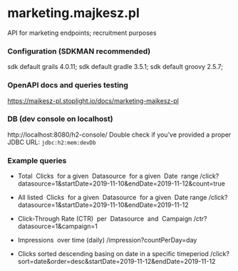 # marketing.majkesz.pl
API for marketing endpoints; recruitment purposes


### Configuration (SDKMAN recommended)
sdk default grails 4.0.11;
sdk default gradle 3.5.1;
sdk default groovy 2.5.7;


### OpenAPI docs and queries testing
https://majkesz-pl.stoplight.io/docs/marketing-majkesz-pl


### DB (dev console on localhost)
http://localhost:8080/h2-console/
Double check if you've provided a proper JDBC URL: `jdbc:h2:mem:devDb`


### Example queries

- Total ​ Clicks ​ for a given ​ Datasource ​ for a given ​ Date ​ range
/click?datasource=1&startDate=2019-11-10&endDate=2019-11-12&count=true

- All listed ​ Clicks ​ for a given ​ Datasource ​ for a given ​ Date ​ range
/click?datasource=1&startDate=2019-11-10&endDate=2019-11-12

- Click-Through Rate (CTR) ​ per ​ Datasource ​ and ​ Campaign
/ctr?datasource=1&campaign=1

- Impressions ​ over time (daily)
/impression?countPerDay=day

- Clicks sorted descending basing on date ​in a specific timeperiod
/click?sort=date&order=desc&startDate=2019-11-12&endDate=2019-11-12
